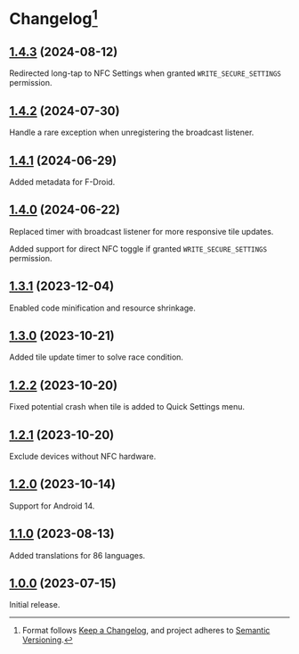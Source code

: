 # Changelog[^1]

## [1.4.3][] (2024-08-12)

Redirected long-tap to NFC Settings when granted `WRITE_SECURE_SETTINGS` permission.

## [1.4.2][] (2024-07-30)

Handle a rare exception when unregistering the broadcast listener.

## [1.4.1][] (2024-06-29)

Added metadata for F-Droid.

## [1.4.0][] (2024-06-22)

Replaced timer with broadcast listener for more responsive tile updates.

Added support for direct NFC toggle if granted `WRITE_SECURE_SETTINGS` permission.

## [1.3.1][] (2023-12-04)

Enabled code minification and resource shrinkage.

## [1.3.0][] (2023-10-21)

Added tile update timer to solve race condition.

## [1.2.2][] (2023-10-20)

Fixed potential crash when tile is added to Quick Settings menu.

## [1.2.1][] (2023-10-20)

Exclude devices without NFC hardware.

## [1.2.0][] (2023-10-14)

Support for Android 14.

## [1.1.0][] (2023-08-13)

Added translations for 86 languages.

## [1.0.0][] (2023-07-15)

Initial release.

[Unreleased]: https://github.com/pcolby/nfc-quick-settings/compare/v1.4.3...HEAD
[1.4.3]: https://github.com/pcolby/nfc-quick-settings/releases/tag/v1.4.3
[1.4.2]: https://github.com/pcolby/nfc-quick-settings/releases/tag/v1.4.2
[1.4.1]: https://github.com/pcolby/nfc-quick-settings/releases/tag/v1.4.1
[1.4.0]: https://github.com/pcolby/nfc-quick-settings/releases/tag/v1.4.0
[1.3.1]: https://github.com/pcolby/nfc-quick-settings/releases/tag/v1.3.1
[1.3.0]: https://github.com/pcolby/nfc-quick-settings/releases/tag/v1.3.0
[1.2.2]: https://github.com/pcolby/nfc-quick-settings/releases/tag/v1.2.2
[1.2.1]: https://github.com/pcolby/nfc-quick-settings/releases/tag/v1.2.1
[1.2.0]: https://github.com/pcolby/nfc-quick-settings/releases/tag/v1.2.0
[1.1.0]: https://github.com/pcolby/nfc-quick-settings/releases/tag/v1.1.0
[1.0.0]: https://github.com/pcolby/nfc-quick-settings/releases/tag/v1.0.0

[^1]: Format follows [Keep a Changelog](https://keepachangelog.com/en/1.1.0/), and
  project adheres to [Semantic Versioning](https://semver.org/spec/v2.0.0.html).
